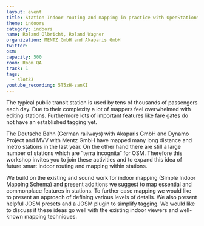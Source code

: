 ```yaml
---
layout: event
title: Station Indoor routing and mapping in practice with OpenStationMap
theme: indoors
category: indoors
name: Roland Olbricht, Roland Wagner
organization: MENTZ GmbH and Akaparis GmbH
twitter:
osm:
capacity: 500
room: Room QA
track: 1
tags:
  - slot33
youtube_recording: 5T5zH-zanXI
---
```

The typical public transit station is used by tens of thousands of passengers each day. Due to their complexity a lot of mappers feel overwhelmed with editing stations. Furthermore lots of important features like fare gates do not have an established tagging yet.

The Deutsche Bahn (German railways) with Akaparis GmbH and Dynamo Project and MVV with Mentz GmbH have mapped many long distance and metro stations in the last year. On the other hand there are still a large number of stations which are “terra incognita” for OSM. Therefore this workshop invites you to join these activities and to expand this idea of future smart indoor routing and mapping within stations.

We build on the existing and sound work for indoor mapping (Simple Indoor Mapping Schema) and present additions we suggest to map essential and commonplace features in stations. To further ease mapping we would like to present an approach of defining various levels of details. We also present helpful JOSM presets and a JOSM plugin to simplify tagging. We would like to discuss if these ideas go well with the existing indoor viewers and well-known mapping techniques.
